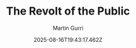 ---
title: "The Revolt of the Public"
date: "2025-08-16T19:43:17.462Z"
author: "Martin Gurri"
read_year: "NO"
recommendation: '3'
url: /bookshelf/the-revolt-of-the-public
---